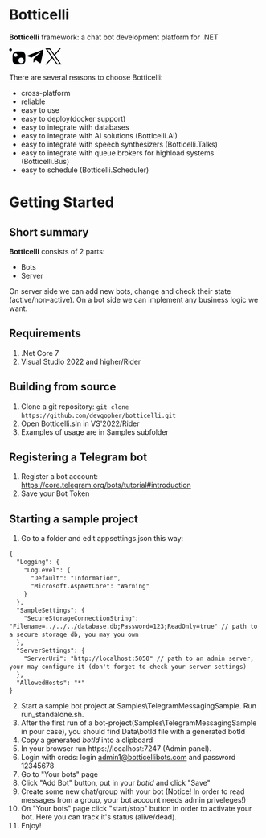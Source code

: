 # Botticelli
**Botticelli** framework: a chat bot development platform for .NET 

[![NuGet](nuget_logo.png)](https://www.nuget.org/profiles/Botticelli)
[![Telegram](telegram_logo.png)](https://t.me/botticelli_bots) 
[![X](x_logo.png)](https://twitter.com/botticellibots) 

There are several reasons to choose Botticelli:
- cross-platform
- reliable
- easy to use
- easy to deploy(docker support)
- easy to integrate with databases
- easy to integrate with AI solutions (Botticelli.AI)
- easy to integrate with speech synthesizers (Botticelli.Talks)
- easy to integrate with queue brokers for highload systems (Botticelli.Bus)
- easy to schedule (Botticelli.Scheduler)

# Getting Started

## Short summary
**Botticelli** consists of 2 parts: 
- Bots
- Server

On server side we can add new bots, change and check their state (active/non-active).
On a bot side we can implement any business logic we want.

## Requirements
1. .Net Core 7
2. Visual Studio 2022 and higher/Rider

## Building from source

1. Clone a git repository: ``` git clone https://github.com/devgopher/botticelli.git ```
2. Open Botticelli.sln in VS'2022/Rider
3. Examples of usage are in Samples subfolder

## Registering a Telegram bot
1. Register a bot account: https://core.telegram.org/bots/tutorial#introduction
2. Save your Bot Token

## Starting a sample project
1. Go to a folder and edit appsettings.json this way:
```
{
  "Logging": {
    "LogLevel": {
      "Default": "Information",
      "Microsoft.AspNetCore": "Warning"
    }
  },
  "SampleSettings": {
    "SecureStorageConnectionString": "Filename=../../../database.db;Password=123;ReadOnly=true" // path to a secure storage db, you may you own
  },
  "ServerSettings": {
    "ServerUri": "http://localhost:5050" // path to an admin server, your may configure it (don't forget to check your server settings)
  },
  "AllowedHosts": "*"
}

```
2. Start a sample bot project at Samples\TelegramMessagingSample. Run run_standalone.sh.
3. After the first run of a bot-project(Samples\TelegramMessagingSample in pour case), you should find Data\botId file with a generated botId
4. Copy a generated *botId* into a clipboard
5. In your browser run https://localhost:7247 (Admin panel).
6. Login with creds: login admin1@botticellibots.com and password 12345678
7. Go to "Your bots" page
8. Click "Add Bot" button, put in your *botId* and click "Save"
9. Create some new chat/group with your bot (Notice! In order to read messages from a group, your bot account needs admin priveleges!)
10. On "Your bots" page click "start/stop" button in order to activate your bot. Here you can track it's status (alive/dead).
11. Enjoy!
